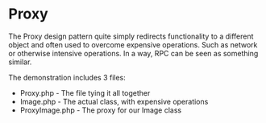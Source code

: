 # Proxy

The Proxy design pattern quite simply redirects functionality to a different object and often used to overcome expensive operations. Such as network or otherwise intensive operations. In a way, RPC can be seen as something similar.

The demonstration includes 3 files:

* Proxy.php - The file tying it all together
* Image.php - The actual class, with expensive operations
* ProxyImage.php - The proxy for our Image class

